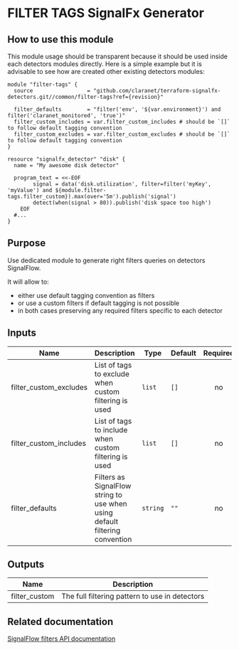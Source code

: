 # FILTER TAGS SignalFx Generator

## How to use this module

This module usage should be transparent because it should be used inside each detectors modules directly.
Here is a simple example but it is advisable to see how are created other existing detectors modules:

```hcl
module "filter-tags" {
  source                 = "github.com/claranet/terraform-signalfx-detectors.git//common/filter-tags?ref={revision}"

  filter_defaults        = "filter('env', '${var.environment}') and filter('claranet_monitored', 'true')"
  filter_custom_includes = var.filter_custom_includes # should be `[]` to follow default tagging convention
  filter_custom_excludes = var.filter_custom_excludes # should be `[]` to follow default tagging convention
}

resource "signalfx_detector" "disk" {
  name = "My awesome disk detector"

  program_text = <<-EOF
        signal = data('disk.utilization', filter=filter('myKey', 'myValue') and ${module.filter-tags.filter_custom}).max(over='5m').publish('signal')
		detect(when(signal > 80)).publish('disk space too high')
    EOF
  #...
}

```

## Purpose

Use dedicated module to generate right filters queries on detectors SignalFlow.

It will allow to:

* either use default tagging convention as filters
* or use a custom filters if default tagging is not possible
* in both cases preserving any required filters specific to each detector

## Inputs

| Name | Description | Type | Default | Required |
|------|-------------|------|---------|:-----:|
| filter\_custom\_excludes | List of tags to exclude when custom filtering is used | `list` | `[]` | no |
| filter\_custom\_includes | List of tags to include when custom filtering is used | `list` | `[]` | no |
| filter\_defaults | Filters as SignalFlow string to use when using default filtering convention | `string` | `""` | no |

## Outputs

| Name | Description |
|------|-------------|
| filter\_custom | The full filtering pattern to use in detectors |

## Related documentation

[SignalFlow filters API documentation](https://developers.signalfx.com/signalflow_analytics/signalflow_overview.html#_filters)

